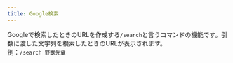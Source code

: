 ```yaml
---
title: Google検索
---
```

Googleで検索したときのURLを作成する`/search`と言うコマンドの機能です。引数に渡した文字列を検索したときのURLが表示されます。  
例：`/search 野獣先輩`